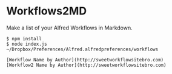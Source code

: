 # Workflows2MD

Make a list of your Alfred Workflows in Markdown.

```
$ npm install
$ node index.js ~/Dropbox/Preferences/Alfred.alfredpreferences/workflows

[Workflow Name by Author](http://sweetworkflowsitebro.com)
[Workflow2 Name by Author](http://sweetworkflowsitebro.com)
```
